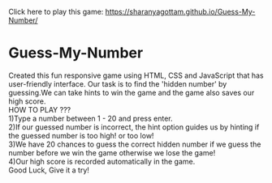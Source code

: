 Click here to play this game: https://sharanyagottam.github.io/Guess-My-Number/
# Guess-My-Number
Created this fun responsive game using HTML, CSS and JavaScript that has user-friendly interface. Our task is to find the 'hidden number' by guessing.We can take hints to win the game and the game also saves our high score. <br>
HOW TO PLAY ??? <br>
1)Type a number between 1 - 20 and press enter. <br>
2)If our guessed number is incorrect, the hint option guides us by hinting if the guessed number is too high! or too low!<br>
3)We have 20 chances to guess the correct hidden number if we guess the number before we win the game otherwise we lose the game!<br>
4)Our high score is recorded automatically in the game.<br>
Good Luck, Give it a try!


